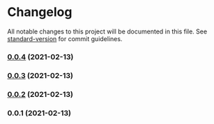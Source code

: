 # Changelog

All notable changes to this project will be documented in this file. See [standard-version](https://github.com/conventional-changelog/standard-version) for commit guidelines.

### [0.0.4](https://github.com/mbonig/rds-tools/compare/v0.0.3...v0.0.4) (2021-02-13)

### [0.0.3](https://github.com/mbonig/rds-tools/compare/v0.0.2...v0.0.3) (2021-02-13)

### [0.0.2](https://github.com/mbonig/rds-tools/compare/v0.0.1...v0.0.2) (2021-02-13)

### 0.0.1 (2021-02-13)
